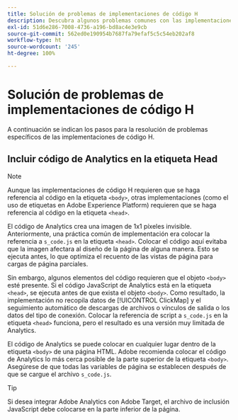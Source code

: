 ```yaml
---
title: Solución de problemas de implementaciones de código H
description: Descubra algunos problemas comunes con las implementaciones de JavaScript heredadas.
exl-id: 51d6e286-7008-4736-a196-bd8ac4e3e9cb
source-git-commit: 562ed0e190954b7687fa79efaf5c5c54eb202af8
workflow-type: ht
source-wordcount: '245'
ht-degree: 100%

---
```


# Solución de problemas de implementaciones de código H

A continuación se indican los pasos para la resolución de problemas específicos de las implementaciones de código H.

## Incluir código de Analytics en la etiqueta Head

>[!NOTE]
>
>Aunque las implementaciones de código H requieren que se haga referencia al código en la etiqueta `<body>`, otras implementaciones (como el uso de etiquetas en Adobe Experience Platform) requieren que se haga referencia al código en la etiqueta `<head>`.

El código de Analytics crea una imagen de 1x1 píxeles invisible. Anteriormente, una práctica común de implementación era colocar la referencia a `s_code.js` en la etiqueta `<head>`. Colocar el código aquí evitaba que la imagen afectara al diseño de la página de alguna manera. Esto se ejecuta antes, lo que optimiza el recuento de las vistas de página para cargas de página parciales.

Sin embargo, algunos elementos del código requieren que el objeto `<body>` esté presente. Si el código JavaScript de Analytics está en la etiqueta `<head>`, se ejecuta antes de que exista el objeto `<body>`. Como resultado, la implementación no recopila datos de [!UICONTROL ClickMap] y el seguimiento automático de descargas de archivos o vínculos de salida o los datos del tipo de conexión. Colocar la referencia de script a `s_code.js` en la etiqueta `<head>` funciona, pero el resultado es una versión muy limitada de Analytics.

El código de Analytics se puede colocar en cualquier lugar dentro de la etiqueta `<body>` de una página HTML. Adobe recomienda colocar el código de Analytics lo más cerca posible de la parte superior de la etiqueta `<body>`. Asegúrese de que todas las variables de página se establecen después de que se cargue el archivo `s_code.js`.

>[!TIP]
>
>Si desea integrar Adobe Analytics con Adobe Target, el archivo de inclusión JavaScript debe colocarse en la parte inferior de la página.
